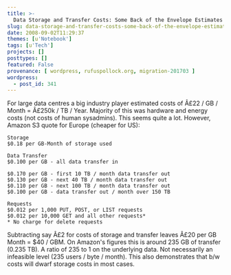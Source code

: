 ```yaml
---
title: >-
  Data Storage and Transfer Costs: Some Back of the Envelope Estimates
slug: data-storage-and-transfer-costs-some-back-of-the-envelope-estimates
date: 2008-09-02T11:29:37
themes: [u'Notebook']
tags: [u'Tech']
projects: []
posttypes: []
featured: False
provenance: [ wordpress, rufuspollock.org, migration-201703 ]
wordpress:
  - post_id: 341
---
```


For large data centres a big industry player estimated costs of Â£22 / GB / Month = Â£250k / TB / Year. Majority of this was hardware and energy costs (not costs of human sysadmins). This seems quite a lot. However, Amazon S3 quote for Europe (cheaper for US):

    Storage
    $0.18 per GB-Month of storage used

    Data Transfer
    $0.100 per GB - all data transfer in

    $0.170 per GB - first 10 TB / month data transfer out
    $0.130 per GB - next 40 TB / month data transfer out
    $0.110 per GB - next 100 TB / month data transfer out
    $0.100 per GB - data transfer out / month over 150 TB

    Requests
    $0.012 per 1,000 PUT, POST, or LIST requests
    $0.012 per 10,000 GET and all other requests*
    * No charge for delete requests

Subtracting say Â£2 for costs of storage and transfer leaves Â£20 per GB Month = $40 / GBM. On Amazon's figures this is around 235 GB of transfer (0.235 TB). A ratio of 235 to 1 on the underlying data. Not necessarily an infeasible level (235 users / byte / month). This also demonstrates that b/w costs will dwarf storage costs in most cases.

